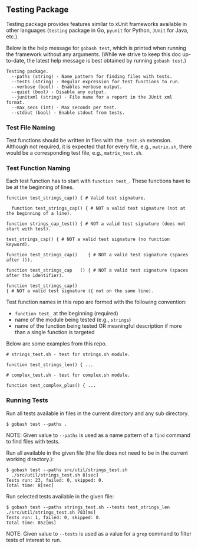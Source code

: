 ## Testing Package

Testing package provides features similar to xUnit frameworks
available in other languages (`testing` package in Go, `pyunit` for
Python, `JUnit` for Java, etc.).

Below is the help message for `gobash test`, which is printed when
running the framework without any arguments.  (While we strive to keep
this doc up-to-date, the latest help message is best obtained by
running `gobash test`.)

```
Testing package.
  --paths (string) - Name pattern for finding files with tests.
  --tests (string) - Regular expression for test functions to run.
  --verbose (bool) - Enables verbose output.
  --quiet (bool) - Disable any output.
  --junitxml (string) - File name for a report in the JUnit xml format.
  --max_secs (int) - Max seconds per test.
  --stdout (bool) - Enable stdout from tests.
```

### Test File Naming

Test functions should be written in files with the `_test.sh`
extension.  Although not required, it is expected that for every file,
e.g., `matrix.sh`, there would be a corresponding test file, e.g.,
`matrix_test.sh`.

### Test Function Naming

Each test function has to start with `function test_`.  These
functions have to be at the beginning of lines.

```
function test_strings_cap() { # Valid test signature.

  function test_strings_cap() { # NOT a valid test signature (not at the beginning of a line).

function strings_cap_test() { # NOT a valid test signature (does not start with test).

test_strings_cap() { # NOT a valid test signature (no function keyword).

function test_strings_cap()    { # NOT a valid test signature (spaces after ()).

function test_strings_cap   () { # NOT a valid test signature (spaces after the identifier).

function test_strings_cap()
{ # NOT a valid test signature ({ not on the same line).
```

Test function names in this repo are formed with the following
convention:

  * `function test_` at the beginning (required)
  * name of the module being tested (e.g., `strings`)
  * name of the function being tested OR meaningful description if more than a single function is targeted

Below are some examples from this repo.

```
# strings_test.sh - test for strings.sh module.

function test_strings_len() { ...
```

```
# complex_test.sh - test for complex.sh module.

function test_complex_plus() { ...
```

### Running Tests

Run all tests available in files in the current directory and any sub
directory.

```
$ gobash test --paths .
```

NOTE: Given value to `--paths` is used as a name pattern of a `find`
command to find files with tests.

Run all available in the given file (the file does not need to be in
the current working directory.):

```
$ gobash test --paths src/util/strings_test.sh
  ./src/util/strings_test.sh 8[sec]
Tests run: 23, failed: 0, skipped: 0.
Total time: 8[sec]
```

Run selected tests available in the given file:

```
$ gobash test --paths strings_test.sh --tests test_strings_len
./src/util/strings_test.sh 783[ms]
Tests run: 1, failed: 0, skipped: 0.
Total time: 852[ms]
```

NOTE: Given value to `--tests` is used as a value for a `grep` command
to filter tests of interest to run.
